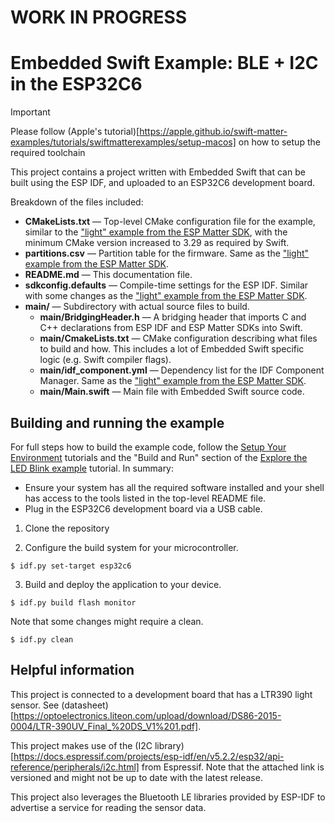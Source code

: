 # WORK IN PROGRESS

# Embedded Swift Example: BLE + I2C in the ESP32C6

> [!IMPORTANT]
> Please follow (Apple's tutorial)[https://apple.github.io/swift-matter-examples/tutorials/swiftmatterexamples/setup-macos] on how to setup the required toolchain

This project contains a project written with Embedded Swift that can be built using the ESP IDF, and uploaded to an ESP32C6 development board.

Breakdown of the files included:

- **CMakeLists.txt** — Top-level CMake configuration file for the example, similar to the ["light" example from the ESP Matter SDK](https://github.com/espressif/esp-matter/tree/main/examples/light), with the minimum CMake version increased to 3.29 as required by Swift.
- **partitions.csv** — Partition table for the firmware. Same as the ["light" example from the ESP Matter SDK](https://github.com/espressif/esp-matter/tree/main/examples/light).
- **README.md** — This documentation file.
- **sdkconfig.defaults** — Compile-time settings for the ESP IDF. Similar with some changes as the ["light" example from the ESP Matter SDK](https://github.com/espressif/esp-matter/tree/main/examples/light).
- **main/** — Subdirectory with actual source files to build.
  - **main/BridgingHeader.h** — A bridging header that imports C and C++ declarations from ESP IDF and ESP Matter SDKs into Swift.
  - **main/CmakeLists.txt** — CMake configuration describing what files to build and how. This includes a lot of Embedded Swift specific logic (e.g. Swift compiler flags).
  - **main/idf_component.yml** — Dependency list for the IDF Component Manager. Same as the ["light" example from the ESP Matter SDK](https://github.com/espressif/esp-matter/tree/main/examples/light).
  - **main/Main.swift** — Main file with Embedded Swift source code.

## Building and running the example

For full steps how to build the example code, follow the [Setup Your Environment](https://apple.github.io/swift-embedded/swift-matter-examples/tutorials/tutorial-table-of-contents#setup-your-environment) tutorials and the "Build and Run" section of the [Explore the LED Blink example](https://apple.github.io/swift-matter-examples/tutorials/swiftmatterexamples/run-example-led-blink) tutorial. In summary:

- Ensure your system has all the required software installed and your shell has access to the tools listed in the top-level README file.
- Plug in the ESP32C6 development board via a USB cable.

1. Clone the repository 

2. Configure the build system for your microcontroller.
  ```shell
  $ idf.py set-target esp32c6
  ```

3. Build and deploy the application to your device. 
  ```shell
  $ idf.py build flash monitor
  ```
Note that some changes might require a clean. 
  ```shell
  $ idf.py clean
  ```

## Helpful information

This project is connected to a development board that has a LTR390 light sensor. See (datasheet)[https://optoelectronics.liteon.com/upload/download/DS86-2015-0004/LTR-390UV_Final_%20DS_V1%201.pdf].

This project makes use of the (I2C library)[https://docs.espressif.com/projects/esp-idf/en/v5.2.2/esp32/api-reference/peripherals/i2c.html] from Espressif. Note that the attached link is versioned and might not be up to date with the latest release.

This project also leverages the Bluetooth LE libraries provided by ESP-IDF to advertise a service for reading the sensor data.
